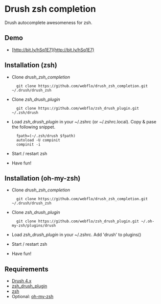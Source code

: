 # Drush zsh completion

Drush autocomplete awesomeness for zsh.

## Demo

- [http://bit.ly/hSq1E7](http://bit.ly/hSq1E7)

## Installation (zsh)

- Clone _drush\_zsh\_completion_
        
        git clone https://github.com/webflo/drush_zsh_completion.git ~/.drush/drush_zsh

- Clone _zsh\_drush\_plugin_

        git clone https://github.com/webflo/zsh_drush_plugin.git ~/.zsh/drush

- Load _zsh\_drush\_plugin_ in your ~/.zshrc (or ~/.zshrc.local). Copy & pase the following snippet.  

        fpath=(~/.zsh/drush $fpath)
        autoload -U compinit
        compinit -i  

- Start / restart zsh
    
- Have fun!

## Installation (oh-my-zsh)

- Clone _drush\_zsh\_completion_

        git clone https://github.com/webflo/drush_zsh_completion.git ~/.drush/drush_zsh

- Clone _zsh\_drush\_plugin_

        git clone https://github.com/webflo/zsh_drush_plugin.git ~/.oh-my-zsh/plugins/drush

- Load _zsh\_drush\_plugin_ in your ~/.zshrc. Add 'drush' to plugins()

- Start / restart zsh
    
- Have fun!

## Requirements

- [Drush 4.x](http://drupal.org/project/drush)
- [zsh_drush_plugin](https://github.com/webflo/zsh_drush_plugin)
- [zsh](http://www.zsh.org/)
- Optional: [oh-my-zsh](https://github.com/robbyrussell/oh-my-zsh)

